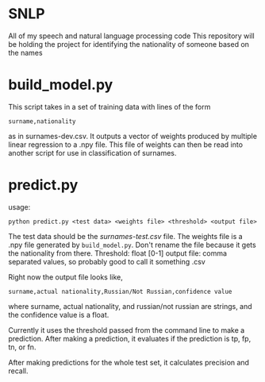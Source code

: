 # SNLP
All of my speech and natural language processing code
This repository will be holding the project for identifying the nationality of someone based on the names

# build_model.py
This script takes in a set of training data with lines of the form

    surname,nationality

as in surnames-dev.csv.
It outputs a vector of weights produced by multiple linear regression to a .npy file.
This file of weights can then be read into another script for use in classification of surnames.

# predict.py
usage:

    python predict.py <test data> <weights file> <threshold> <output file>
	
The test data should be the _surnames-test.csv_ file. 
The weights file is a .npy file generated by `build_model.py`.
Don't rename the file because it gets the nationality from there.
Threshold: float [0-1]
output file: comma separated values, so probably good to call it something .csv

Right now the output file looks like,

    surname,actual nationality,Russian/Not Russian,confidence value
	
where surname, actual nationality, and russian/not russian are strings,
and the confidence value is a float.

Currently it uses the threshold passed from the command line to make a prediction.
After making a prediction, it evaluates if the prediction is tp, fp, tn, or fn.

After making predictions for the whole test set, it calculates precision and recall.
